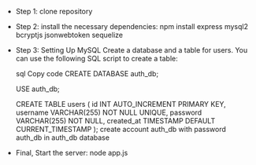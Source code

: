 - Step 1: clone repository
- Step 2: install the necessary dependencies: npm install express mysql2 bcryptjs jsonwebtoken sequelize
- Step 3:
  Setting Up MySQL
  Create a database and a table for users. You can use the following SQL script to create a table:
  
  sql
  Copy code
  CREATE DATABASE auth_db;
  
  USE auth_db;
  
  CREATE TABLE users (
      id INT AUTO_INCREMENT PRIMARY KEY,
      username VARCHAR(255) NOT NULL UNIQUE,
      password VARCHAR(255) NOT NULL,
      created_at TIMESTAMP DEFAULT CURRENT_TIMESTAMP
  );
  create account auth_db with password auth_db in auth_db database
- Final, Start the server: node app.js

